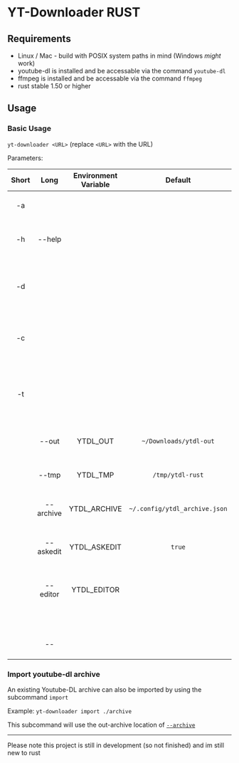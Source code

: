 # YT-Downloader RUST

## Requirements

- Linux / Mac - build with POSIX system paths in mind (Windows *might* work)
- youtube-dl is installed and be accessable via the command `youtube-dl`
- ffmpeg is installed and be accessable via the command `ffmpeg`
- rust stable 1.50 or higher

## Usage

### Basic Usage

`yt-downloader <URL>` (replace `<URL>` with the URL)

Parameters:

| Short |   Long    | Environment Variable |            Default            | Description                                                |
| :---: | :-------: | :------------------: | :---------------------------: | :--------------------------------------------------------- |
|  -a   |           |                      |                               | Output files will be audio-only                            |
|  -h   |  --help   |                      |                               | List the help (basically this table)                       |
|  -d   |           |                      |                               | Enable Command Verbose output (youtube-dl, ffmpeg)         |
|  -c   |           |                      |                               | Disable Cleanup after successful run                       |
|  -t   |           |                      |                               | Disable re-applying the thumbnail after running the editor |
|       |   --out   |       YTDL_OUT       |    `~/Downloads/ytdl-out`     | Set the Output Directory                                   |
|       |   --tmp   |       YTDL_TMP       |       `/tmp/ytdl-rust`        | Set the Temporary Directory to use                         |
|       | --archive |     YTDL_ARCHIVE     | `~/.config/ytdl_archive.json` | Set the Archive file path                                  |
|       | --askedit |     YTDL_ASKEDIT     |            `true`             | Ask for edit or directly move to Output Directory          |
|       | --editor  |     YTDL_EDITOR      |                               | Set what editor to use on an file                          |
|       |           |                      |                               | URL to download                                            |
|       |    --     |                      |                               | Extra youtube-dl parameters                                |

### Import youtube-dl archive

An existing Youtube-DL archive can also be imported by using the subcommand `import`

Example: `yt-downloader import ./archive`

This subcommand will use the out-archive location of [`--archive`](#basic-usage)

---

Please note this project is still in development (so not finished) and im still new to rust
